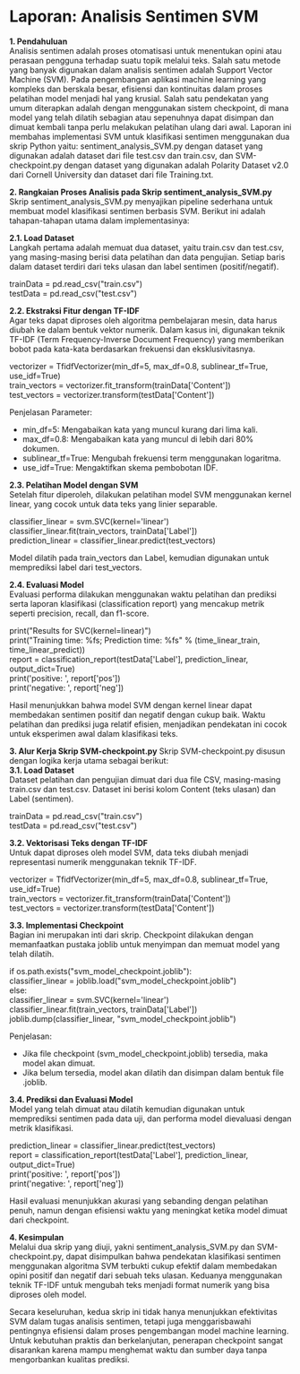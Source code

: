 # Laporan: Analisis Sentimen SVM  
**1. Pendahuluan**  
Analisis sentimen adalah proses otomatisasi untuk menentukan opini atau perasaan pengguna terhadap suatu topik melalui teks. Salah satu metode yang banyak digunakan dalam analisis sentimen adalah Support Vector Machine (SVM). Pada pengembangan aplikasi machine learning yang kompleks dan berskala besar, efisiensi dan kontinuitas dalam proses pelatihan model menjadi hal yang krusial. Salah satu pendekatan yang umum diterapkan adalah dengan menggunakan sistem checkpoint, di mana model yang telah dilatih sebagian atau sepenuhnya dapat disimpan dan dimuat kembali tanpa perlu melakukan pelatihan ulang dari awal. Laporan ini membahas implementasi SVM untuk klasifikasi sentimen menggunakan dua skrip Python yaitu: sentiment_analysis_SVM.py dengan dataset yang digunakan adalah dataset dari file test.csv dan train.csv, dan SVM-checkpoint.py dengan dataset yang digunakan adalah Polarity Dataset v2.0 dari Cornell University dan dataset dari file Training.txt.  

**2. Rangkaian Proses Analisis pada Skrip sentiment_analysis_SVM.py**  
Skrip sentiment_analysis_SVM.py menyajikan pipeline sederhana untuk membuat model klasifikasi sentimen berbasis SVM. Berikut ini adalah tahapan-tahapan utama dalam implementasinya:  

**2.1. Load Dataset**  
Langkah pertama adalah memuat dua dataset, yaitu train.csv dan test.csv, yang masing-masing berisi data pelatihan dan data pengujian. Setiap baris dalam dataset terdiri dari teks ulasan dan label sentimen (positif/negatif).  

trainData = pd.read_csv("train.csv")  
testData = pd.read_csv("test.csv")  

**2.2. Ekstraksi Fitur dengan TF-IDF**  
Agar teks dapat diproses oleh algoritma pembelajaran mesin, data harus diubah ke dalam bentuk vektor numerik. Dalam kasus ini, digunakan teknik TF-IDF (Term Frequency-Inverse Document Frequency) yang memberikan bobot pada kata-kata berdasarkan frekuensi dan eksklusivitasnya.  

vectorizer = TfidfVectorizer(min_df=5, max_df=0.8, sublinear_tf=True, use_idf=True)  
train_vectors = vectorizer.fit_transform(trainData['Content'])  
test_vectors = vectorizer.transform(testData['Content'])  

Penjelasan Parameter:
- min_df=5: Mengabaikan kata yang muncul kurang dari lima kali.  
- max_df=0.8: Mengabaikan kata yang muncul di lebih dari 80% dokumen.  
- sublinear_tf=True: Mengubah frekuensi term menggunakan logaritma.  
- use_idf=True: Mengaktifkan skema pembobotan IDF.

**2.3. Pelatihan Model dengan SVM**  
Setelah fitur diperoleh, dilakukan pelatihan model SVM menggunakan kernel linear, yang cocok untuk data teks yang linier separable.  

classifier_linear = svm.SVC(kernel='linear')  
classifier_linear.fit(train_vectors, trainData['Label'])  
prediction_linear = classifier_linear.predict(test_vectors)  

Model dilatih pada train_vectors dan Label, kemudian digunakan untuk memprediksi label dari test_vectors.  

**2.4. Evaluasi Model**  
Evaluasi performa dilakukan menggunakan waktu pelatihan dan prediksi serta laporan klasifikasi (classification report) yang mencakup metrik seperti precision, recall, dan f1-score.  

print("Results for SVC(kernel=linear)")  
print("Training time: %fs; Prediction time: %fs" % (time_linear_train, time_linear_predict))  
report = classification_report(testData['Label'], prediction_linear, output_dict=True)  
print('positive: ', report['pos'])  
print('negative: ', report['neg'])  

Hasil menunjukkan bahwa model SVM dengan kernel linear dapat membedakan sentimen positif dan negatif dengan cukup baik. Waktu pelatihan dan prediksi juga relatif efisien, menjadikan pendekatan ini cocok untuk eksperimen awal dalam klasifikasi teks.  

**3. Alur Kerja Skrip SVM-checkpoint.py**
Skrip SVM-checkpoint.py disusun dengan logika kerja utama sebagai berikut:  
**3.1. Load Dataset**  
Dataset pelatihan dan pengujian dimuat dari dua file CSV, masing-masing train.csv dan test.csv. Dataset ini berisi kolom Content (teks ulasan) dan Label (sentimen).  

trainData = pd.read_csv("train.csv")  
testData = pd.read_csv("test.csv")  

**3.2. Vektorisasi Teks dengan TF-IDF**  
Untuk dapat diproses oleh model SVM, data teks diubah menjadi representasi numerik menggunakan teknik TF-IDF.  

vectorizer = TfidfVectorizer(min_df=5, max_df=0.8, sublinear_tf=True, use_idf=True)  
train_vectors = vectorizer.fit_transform(trainData['Content'])  
test_vectors = vectorizer.transform(testData['Content'])  

**3.3. Implementasi Checkpoint**  
Bagian ini merupakan inti dari skrip. Checkpoint dilakukan dengan memanfaatkan pustaka joblib untuk menyimpan dan memuat model yang telah dilatih.  

if os.path.exists("svm_model_checkpoint.joblib"):  
    classifier_linear = joblib.load("svm_model_checkpoint.joblib")  
else:  
    classifier_linear = svm.SVC(kernel='linear')  
    classifier_linear.fit(train_vectors, trainData['Label'])  
    joblib.dump(classifier_linear, "svm_model_checkpoint.joblib")  

Penjelasan:  
- Jika file checkpoint (svm_model_checkpoint.joblib) tersedia, maka model akan dimuat.  
- Jika belum tersedia, model akan dilatih dan disimpan dalam bentuk file .joblib.

**3.4. Prediksi dan Evaluasi Model**  
Model yang telah dimuat atau dilatih kemudian digunakan untuk memprediksi sentimen pada data uji, dan performa model dievaluasi dengan metrik klasifikasi.  

prediction_linear = classifier_linear.predict(test_vectors)  
report = classification_report(testData['Label'], prediction_linear, output_dict=True)  
print('positive: ', report['pos'])  
print('negative: ', report['neg'])  

Hasil evaluasi menunjukkan akurasi yang sebanding dengan pelatihan penuh, namun dengan efisiensi waktu yang meningkat ketika model dimuat dari checkpoint.  

**4. Kesimpulan**  
Melalui dua skrip yang diuji, yakni sentiment_analysis_SVM.py dan SVM-checkpoint.py, dapat disimpulkan bahwa pendekatan klasifikasi sentimen menggunakan algoritma SVM terbukti cukup efektif dalam membedakan opini positif dan negatif dari sebuah teks ulasan. Keduanya menggunakan teknik TF-IDF untuk mengubah teks menjadi format numerik yang bisa diproses oleh model.  

Secara keseluruhan, kedua skrip ini tidak hanya menunjukkan efektivitas SVM dalam tugas analisis sentimen, tetapi juga menggarisbawahi pentingnya efisiensi dalam proses pengembangan model machine learning. Untuk kebutuhan praktis dan berkelanjutan, penerapan checkpoint sangat disarankan karena mampu menghemat waktu dan sumber daya tanpa mengorbankan kualitas prediksi.  
